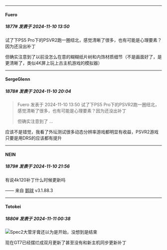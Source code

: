 ﻿
*****

####  Fuero  
##### 1877#       发表于 2024-11-10 13:50

试了下PS5 Pro下的PSVR2跑一圈纽北，感觉清晰了很多，也有可能是心理要素？因为还没出补丁

但确实注意到了以前没怎么在意的糊糊纸片树和内饰材质细节（不是画面好了，是更清晰了，类似4K屏上玩上古主机游戏的模拟器）


*****

####  SergeGlenn  
##### 1878#       发表于 2024-11-10 20:04

<blockquote>Fuero 发表于 2024-11-10 13:50
试了下PS5 Pro下的PSVR2跑一圈纽北，感觉清晰了很多，也有可能是心理要素？因为还没出补丁

但确实注意到了 ...</blockquote>
应该不是错觉，我看了外坛测试很多动态分辨率游戏都明显有收益，PSVR2游戏只要是用DRS的应该都有提升


*****

####  NEIN  
##### 1879#       发表于 2024-11-10 21:56

有说4k120补丁什么时候更新吗

—— 来自 [鹅球](https://www.pgyer.com/GcUxKd4w) v3.1.88.3


*****

####  Totokei  
##### 1880#       发表于 2024-11-11 00:38

<img src="https://static.saraba1st.com/image/smiley/face2017/002.png" referrerpolicy="no-referrer">Spec2大管牙膏还以为是开始，没想到是结束

现在GT7已经摆烂成双月更新了甚至没有和新主机同步更新补丁

